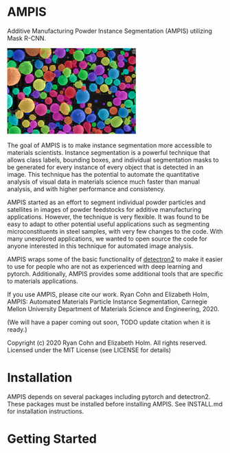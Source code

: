 # AMPIS
Additive Manufacturing Powder Instance Segmentation (AMPIS) utilizing Mask R-CNN.

<img src=".github/particles_screenshot.png" width="300">

The goal of AMPIS is to make instance segmentation more accessible to materials scientists. Instance segmentation is a powerful technique that allows class labels, bounding boxes, and individual segmentation masks to be generated for every instance of every object that is detected in an image. This technique has the potential to automate the quantitative analysis of visual data in materials science much faster than manual analysis, and with higher performance and consistency.

AMPIS started as an effort to segment individual powder particles and satellites in images of powder feedstocks for additive manufacturing applications. However, the technique is very flexible. It was found to be easy to adapt to other potential useful applications such as segmenting microconstituents in steel samples, with very few changes to the code. With many unexplored applications, we wanted to open source the code for anyone interested in this technique for automated image analysis.

AMPIS wraps some of the basic functionality of [detectron2](https://github.com/facebookresearch/detectron2) to make it easier to use for people who are not as experienced with deep learning and pytorch. Additionally, AMPIS provides some additional tools that are specific to materials applications.

If you use AMPIS, please cite our work. 
Ryan Cohn and Elizabeth Holm, AMPIS: Automated Materials Particle Instance Segmentation, Carnegie Mellon University Department of Materials Science and Engineering, 2020.

(We will have a paper coming out soon, TODO update citation when it is ready.)
 
  
Copyright (c) 2020 Ryan Cohn and Elizabeth Holm. All rights reserved. \
Licensed under the MIT License (see LICENSE for details)


# Installation
AMPIS depends on several packages including pytorch and detectron2. These packages must be installed before installing AMPIS.
See INSTALL.md for installation instructions.

# Getting Started

